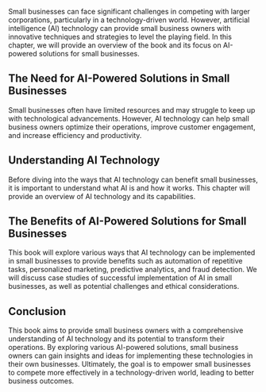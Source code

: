 
Small businesses can face significant challenges in competing with larger corporations, particularly in a technology-driven world. However, artificial intelligence (AI) technology can provide small business owners with innovative techniques and strategies to level the playing field. In this chapter, we will provide an overview of the book and its focus on AI-powered solutions for small businesses.

The Need for AI-Powered Solutions in Small Businesses
-----------------------------------------------------

Small businesses often have limited resources and may struggle to keep up with technological advancements. However, AI technology can help small business owners optimize their operations, improve customer engagement, and increase efficiency and productivity.

Understanding AI Technology
---------------------------

Before diving into the ways that AI technology can benefit small businesses, it is important to understand what AI is and how it works. This chapter will provide an overview of AI technology and its capabilities.

The Benefits of AI-Powered Solutions for Small Businesses
---------------------------------------------------------

This book will explore various ways that AI technology can be implemented in small businesses to provide benefits such as automation of repetitive tasks, personalized marketing, predictive analytics, and fraud detection. We will discuss case studies of successful implementation of AI in small businesses, as well as potential challenges and ethical considerations.

Conclusion
----------

This book aims to provide small business owners with a comprehensive understanding of AI technology and its potential to transform their operations. By exploring various AI-powered solutions, small business owners can gain insights and ideas for implementing these technologies in their own businesses. Ultimately, the goal is to empower small businesses to compete more effectively in a technology-driven world, leading to better business outcomes.
